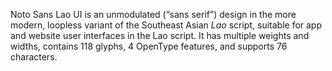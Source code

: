 Noto Sans Lao UI is an unmodulated (“sans serif”) design in the more modern, loopless variant of the Southeast Asian _Lao_ script, suitable for app and website user interfaces in the Lao script. It has multiple weights and widths, contains 118 glyphs, 4 OpenType features, and supports 76 characters.